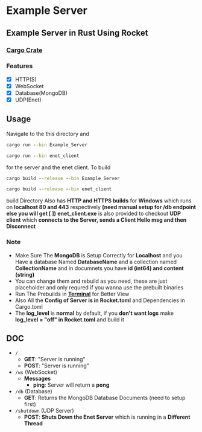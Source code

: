 # Example Server
## Example Server in Rust Using Rocket

### [Cargo Crate](https://crates.io/crates/Server_Example)

### Features
- [X] HTTP(S)
- [X] WebSocket
- [X] Database(MongoDB)
- [X] UDP(Enet)

## Usage
Navigate to the this directory and
```cmd
cargo run --bin Example_Server
```
```cmd
cargo run --bin enet_client
```
for the server and the enet client. To build
```cmd
cargo build --release --bin Example_Server
```
```cmd
cargo build --release --bin enet_client
```
build Directory Also has **HTTP and HTTPS builds** for **Windows** which runs on **localhost 80 and 443** respectively **(need manual setup for /db endpoint else you will get [ ])**
**enet_client.exe** is also provided to checkout **UDP client** which **connects to the Server, sends a Client Hello msg and then Disconnect**
<br>
### **Note** 
- Make Sure The **MongoDB** is Setup Correctly for **Localhost** and you Have a database Named **DatabaseName** and a collection named **CollectionName** and in documnets you have **id (int64) and content (string)**
- You can change them and rebuild as you need, these are just placeholder and only requred if you wanna use the prebuilt binaries
- Run The Prebuilds in [**Terminal**](https://www.microsoft.com/store/productId/9N0DX20HK701) for Better View
- Also All the **Config of Server is in Rocket.toml** and Dependencies in Cargo.toml
- The **log_level** is **normal** by default, if you **don't want logs** make **log_level = "off" in Rocket.toml** and build it
## DOC
* `/`
	+ **GET**: "Server is running"
	+ **POST**: "Server is running"
* `/ws` (WebSocket)
	+ **Messages**
		- **ping**: Server will return a **pong**
* `/db` (Database)
	+ **GET**: Returns the MongoDB Database Documents (need to setup first)
* `/shutdown` (UDP Server)
	+ **POST**: **Shuts Down the Enet Server** which is running in a **Different Thread**



